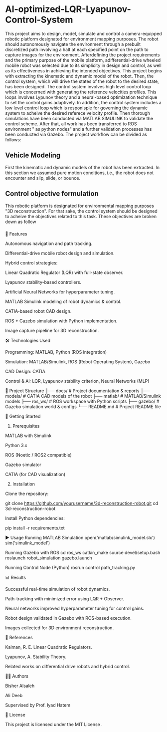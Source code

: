 # AI-optimized-LQR-Lyapunov-Control-System

This project aims to design, model, simulate and control a camera-equipped robotic platform designated for environment mapping purposes. The robot should autonomously navigate the environment through a prebuilt discretized path involving a halt at each specified point on the path to capture images for the environment.
Afterdefining the project requirements and the primary purpose of the mobile platform, adifferential-drive wheeled mobile robot was selected due to its simplicity in design and control, as well as its effectiveness in achieving the intended objectives.
This project begins with extracting the kinematic and dynamic model of the robot. Then, the control system, which will drive the states of the robot to the desired state, has been designed. The control system involves high level control loop which is concerned with generating the reference velocities profiles. This loops involves Lypunov theory and a neural-based optimization technique to set the control gains adaptively. In addition, the control system includes a low level control loop which is responisple for governing the dynamic system to acheive the desired referece velocity profile. Then thorough simulations have been conducted via MATLAB SIMULINK to validate the control scheme. After that, all work has been transferred to ROS environment " as python nodes" and a further validation processes has been conducted via Gazebo. 
The project workflow can be divided as follows:
## Vehicle Modeling
First the kinematic and dynamic models of the robot has been extracted. In this section we assumed  pure motion conditions, i.e., the robot does not encounter and slip, slide, or bounce.
## Control objective formulation
This robotic platform is designated for environmental mapping purposes "3D reconstruction". For that sake, the control system should be designed to acheive the objectives related to this task. These objectives are broken down as follow
### 



📌 Features

Autonomous navigation and path tracking.

Differential-drive mobile robot design and simulation.

Hybrid control strategies:

Linear Quadratic Regulator (LQR) with full-state observer.

Lyapunov stability-based controllers.

Artificial Neural Networks for hyperparameter tuning.

MATLAB Simulink modeling of robot dynamics & control.

CATIA-based robot CAD design.

ROS + Gazebo simulation with Python implementation.

Image capture pipeline for 3D reconstruction.

🛠️ Technologies Used

Programming: MATLAB, Python (ROS integration)

Simulation: MATLAB/Simulink, ROS (Robot Operating System), Gazebo

CAD Design: CATIA

Control & AI: LQR, Lyapunov stability criterion, Neural Networks (MLP)

📂 Project Structure
├── docs/                   # Project documentation & reports
├── models/                 # CATIA CAD models of the robot
├── matlab/                 # MATLAB/Simulink models
├── ros_ws/                 # ROS workspace with Python scripts
├── gazebo/                 # Gazebo simulation world & configs
└── README.md               # Project README file

🚀 Getting Started
1. Prerequisites

MATLAB with Simulink

Python 3.x

ROS (Noetic / ROS2 compatible)

Gazebo simulator

CATIA (for CAD visualization)

2. Installation

Clone the repository:

git clone https://github.com/yourusername/3d-reconstruction-robot.git
cd 3d-reconstruction-robot


Install Python dependencies:

pip install -r requirements.txt

▶️ Usage
Running MATLAB Simulation
open('matlab/simulink_model.slx')
sim('simulink_model')

Running Gazebo with ROS
cd ros_ws
catkin_make
source devel/setup.bash
roslaunch robot_simulation gazebo.launch

Running Control Node (Python)
rosrun control path_tracking.py

📊 Results

Successful real-time simulation of robot dynamics.

Path-tracking with minimized error using LQR + Observer.

Neural networks improved hyperparameter tuning for control gains.

Robot design validated in Gazebo with ROS-based execution.

Images collected for 3D environment reconstruction.

📖 References

Kalman, R. E. Linear Quadratic Regulators.

Lyapunov, A. Stability Theory.

Related works on differential drive robots and hybrid control.

👨‍💻 Authors

Bisher Alsaleh

Ali Deeb

Supervised by Prof. Iyad Hatem

📜 License

This project is licensed under the MIT License
.
